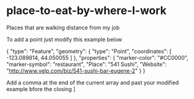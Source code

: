 # place-to-eat-by-where-I-work
Places that are walking distance from my job


To add a point just modify this example below 

{
            "type": "Feature",
            "geometry": {
                "type": "Point",
                "coordinates": [
                  -123.089814,
                  44.050055
                ]
            },
            "properties": {
                "marker-color": "#CC0000",
                "marker-symbol": "restaurant",
                "Place": "541 Sushi",
                "Website": "http://www.yelp.com/biz/541-sushi-bar-eugene-2"
            }
        }

Add a comma at the end of the current array and past your modified example bfore the closing ]  
  
